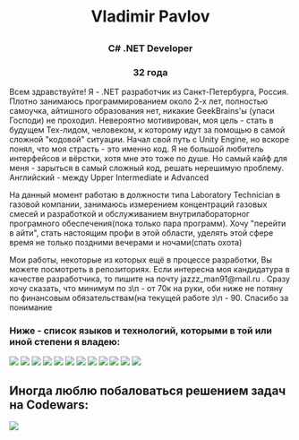 <h1 align="center">Vladimir Pavlov<h2>
<h3 align="center">C# .NET Developer</h3>
<h3 align="center">32 года</h3>
<p>    Всем здравствуйте! Я - .NET разработчик из Санкт-Петербурга, Россия. Плотно занимаюсь программированием около 2-х лет, полностью самоучка, айтишного образования нет, никакие GeekBrains'ы (упаси Господи) не проходил. Невероятно мотивирован, моя цель - стать в будущем Тех-лидом, человеком, к которому идут за помощью в самой сложной "кодовой" ситуации. Начал свой путь с Unity Engine, но вскоре понял, что моя страсть - это именно код. Я не большой любитель интерфейсов и вёрстки, хотя мне это тоже по душе. Но самый кайф для меня - зарыться в самый сложный код, решать нерешимую проблему. Английский - между Upper Intermediate и Advanced</p>
<p>    На данный момент работаю в должности типа Laboratory Technician в газовой компании, занимаюсь измерением концентраций газовых смесей и разработкой и обслуживанием внутрилабораторног програмного обеспечения(пока только пара программ). Хочу "перейти в айти", стать настоящим профи в этой области, уделять этой сфере время не только поздними вечерами и ночами(спать охота)</p>
<p>Мои работы, некоторые из которых ещё в процессе разработки, Вы можете посмотреть в репозиториях. Если интересна моя кандидатура в качестве разработчика, то пишите на почту jazzz_man91@mail.ru . Сразу хочу сказать, что минимум по з\п - от 70к на руки, оби ниже не потяну по финансовым обязательствам(на текущей работе з\п - 90. Спасибо за понимание</p>
<div>
<h3>Ниже - список языков и технологий, которыми в той или иной степени я владею:</h3>
<img src = "https://img.shields.io/badge/MongoDB-%234ea94b.svg?style=for-the-badge&logo=mongodb&logoColor=white"/ >
<img src = "https://img.shields.io/badge/mysql-%2300f.svg?style=for-the-badge&logo=mysql&logoColor=white"/ >
<img src = "https://img.shields.io/badge/figma-%23F24E1E.svg?style=for-the-badge&logo=figma&logoColor=white"/ >
<img src = "https://img.shields.io/badge/.NET-5C2D91?style=for-the-badge&logo=.net&logoColor=white"/ >
<img src = "https://img.shields.io/badge/react-%2320232a.svg?style=for-the-badge&logo=react&logoColor=%2361DAFB"/ >
<img src = "https://img.shields.io/badge/unity-%23000000.svg?style=for-the-badge&logo=unity&logoColor=white"/ >
<img src = "https://img.shields.io/badge/Visual%20Studio%20Code-0078d7.svg?style=for-the-badge&logo=visual-studio-code&logoColor=white"/ >
<img src = "https://img.shields.io/badge/Visual%20Studio-5C2D91.svg?style=for-the-badge&logo=visual-studio&logoColor=white"/ >
<img src = "https://img.shields.io/badge/c%23-%23239120.svg?style=for-the-badge&logo=c-sharp&logoColor=white"/ >
<img src = "https://img.shields.io/badge/css3-%231572B6.svg?style=for-the-badge&logo=css3&logoColor=white"/ >
<img src = "https://img.shields.io/badge/html5-%23E34F26.svg?style=for-the-badge&logo=html5&logoColor=white"/ >
<img src = "https://img.shields.io/badge/javascript-%23323330.svg?style=for-the-badge&logo=javascript&logoColor=%23F7DF1E"/ >
</div>
<h2>Иногда люблю побаловаться решением задач на Codewars:</h2>
<img src = "https://www.codewars.com/users/Devastator6000/badges/large"/ >
<!--
**HappyMaxStudio/HappyMaxStudio** is a ✨ _special_ ✨ repository because its `README.md` (this file) appears on your GitHub profile.

Here are some ideas to get you started:

- 🔭 I’m currently working on ...
- 🌱 I’m currently learning ...
- 👯 I’m looking to collaborate on ...
- 🤔 I’m looking for help with ...
- 💬 Ask me about ...
- 📫 How to reach me: ...
- 😄 Pronouns: ...
- ⚡ Fun fact: ...
-->
